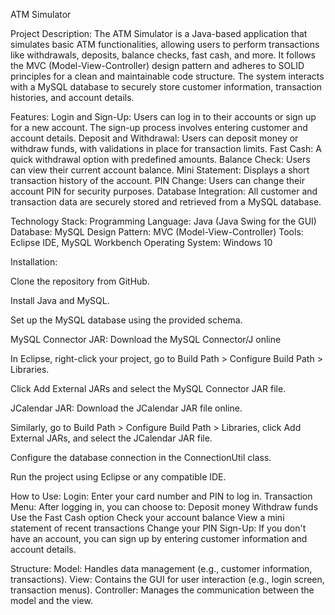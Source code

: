 ATM Simulator

Project Description:
The ATM Simulator is a Java-based application that simulates basic ATM functionalities, allowing users to perform transactions like withdrawals, deposits, balance checks, fast cash, and more. It follows the MVC (Model-View-Controller) design pattern and adheres to SOLID principles for a clean and maintainable code structure. The system interacts with a MySQL database to securely store customer information, transaction histories, and account details.

Features:
Login and Sign-Up: Users can log in to their accounts or sign up for a new account. The sign-up process involves entering customer and account details.
Deposit and Withdrawal: Users can deposit money or withdraw funds, with validations in place for transaction limits.
Fast Cash: A quick withdrawal option with predefined amounts.
Balance Check: Users can view their current account balance.
Mini Statement: Displays a short transaction history of the account.
PIN Change: Users can change their account PIN for security purposes.
Database Integration: All customer and transaction data are securely stored and retrieved from a MySQL database.

Technology Stack:
Programming Language: Java (Java Swing for the GUI)
Database: MySQL
Design Pattern: MVC (Model-View-Controller)
Tools: Eclipse IDE, MySQL Workbench
Operating System: Windows 10

Installation:

Clone the repository from GitHub.

Install Java and MySQL.

Set up the MySQL database using the provided schema.

MySQL Connector JAR: Download the MySQL Connector/J online

In Eclipse, right-click your project, go to Build Path > Configure Build Path > Libraries.

Click Add External JARs and select the MySQL Connector JAR file.

JCalendar JAR: Download the JCalendar JAR file online.

Similarly, go to Build Path > Configure Build Path > Libraries, click Add External JARs, and select the JCalendar JAR file.

Configure the database connection in the ConnectionUtil class.

Run the project using Eclipse or any compatible IDE.

How to Use:
Login: Enter your card number and PIN to log in.
Transaction Menu: After logging in, you can choose to:
Deposit money
Withdraw funds
Use the Fast Cash option
Check your account balance
View a mini statement of recent transactions
Change your PIN
Sign-Up: If you don't have an account, you can sign up by entering customer information and account details.

Structure:
Model: Handles data management (e.g., customer information, transactions).
View: Contains the GUI for user interaction (e.g., login screen, transaction menus).
Controller: Manages the communication between the model and the view.
